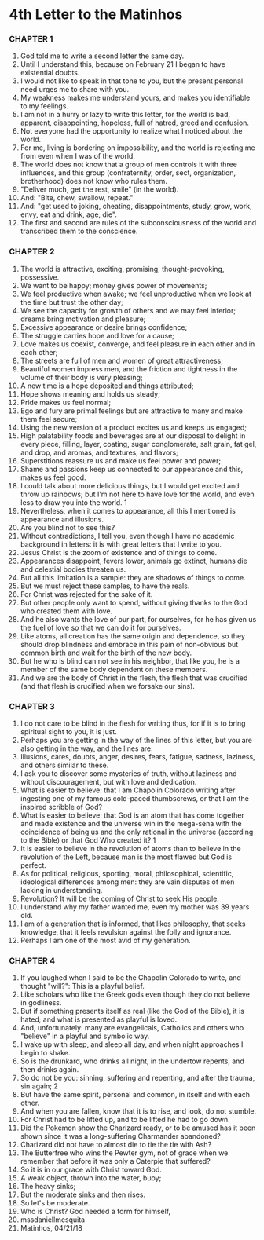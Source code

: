 # 4th Letter to the Matinhos

### CHAPTER 1

1. God told me to write a second letter the same day.
2. Until I understand this, because on February 21 I began to have existential doubts.
3. I would not like to speak in that tone to you, but the present personal need urges me to share with you.
4. My weakness makes me understand yours, and makes you identifiable to my feelings.
5. I am not in a hurry or lazy to write this letter, for the world is bad, apparent, disappointing, hopeless, full of hatred, greed and confusion.
6. Not everyone had the opportunity to realize what I noticed about the world.
7. For me, living is bordering on impossibility, and the world is rejecting me from even when I was of the world.
8. The world does not know that a group of men controls it with three influences, and this group \(confraternity, order, sect, organization, brotherhood\) does not know who rules them.
9. "Deliver much, get the rest, smile" \(in the world\).
10. And: "Bite, chew, swallow, repeat."
11. And: "get used to joking, cheating, disappointments, study, grow, work, envy, eat and drink, age, die".
12. The first and second are rules of the subconsciousness of the world and transcribed them to the conscience.

### CHAPTER 2

1. The world is attractive, exciting, promising, thought-provoking, possessive.
2. We want to be happy; money gives power of movements;
3. We feel productive when awake; we feel unproductive when we look at the time but trust the other day;
4. We see the capacity for growth of others and we may feel inferior; dreams bring motivation and pleasure;
5. Excessive appearance or desire brings confidence;
6. The struggle carries hope and love for a cause;
7. Love makes us coexist, converge, and feel pleasure in each other and in each other;
8. The streets are full of men and women of great attractiveness;
9. Beautiful women impress men, and the friction and tightness in the volume of their body is very pleasing;
10. A new time is a hope deposited and things attributed;
11. Hope shows meaning and holds us steady;
12. Pride makes us feel normal;
13. Ego and fury are primal feelings but are attractive to many and make them feel secure;
14. Using the new version of a product excites us and keeps us engaged;
15. High palatability foods and beverages are at our disposal to delight in every piece, filling, layer, coating, sugar conglomerate, salt grain, fat gel, and drop, and aromas, and textures, and flavors;
16. Superstitions reassure us and make us feel power and power;
17. Shame and passions keep us connected to our appearance and this, makes us feel good.
18. I could talk about more delicious things, but I would get excited and throw up rainbows; but I'm not here to have love for the world, and even less to draw you into the world. 1
19. Nevertheless, when it comes to appearance, all this I mentioned is appearance and illusions.
20. Are you blind not to see this?
21. Without contradictions, I tell you, even though I have no academic background in letters: it is with great letters that I write to you.
22. Jesus Christ is the zoom of existence and of things to come.
23. Appearances disappoint, fevers lower, animals go extinct, humans die and celestial bodies threaten us.
24. But all this limitation is a sample: they are shadows of things to come.
25. But we must reject these samples, to have the reals.
26. For Christ was rejected for the sake of it.
27. But other people only want to spend, without giving thanks to the God who created them with love.
28. And he also wants the love of our part, for ourselves, for he has given us the fuel of love so that we can do it for ourselves.
29. Like atoms, all creation has the same origin and dependence, so they should drop blindness and embrace in this pain of non-obvious but common birth and wait for the birth of the new body.
30. But he who is blind can not see in his neighbor, that like you, he is a member of the same body dependent on these members.
31. And we are the body of Christ in the flesh, the flesh that was crucified \(and that flesh is crucified when we forsake our sins\).

### CHAPTER 3

1. I do not care to be blind in the flesh for writing thus, for if it is to bring spiritual sight to you, it is just.
2. Perhaps you are getting in the way of the lines of this letter, but you are also getting in the way, and the lines are:
3. Illusions, cares, doubts, anger, desires, fears, fatigue, sadness, laziness, and others similar to these.
4. I ask you to discover some mysteries of truth, without laziness and without discouragement, but with love and dedication.
5. What is easier to believe: that I am Chapolin Colorado writing after ingesting one of my famous cold-paced thumbscrews, or that I am the inspired scribble of God?
6. What is easier to believe: that God is an atom that has come together and made existence and the universe win in the mega-sena with the coincidence of being us and the only rational in the universe \(according to the Bible\) or that God Who created it? 1
7. It is easier to believe in the revolution of atoms than to believe in the revolution of the Left, because man is the most flawed but God is perfect.
8. As for political, religious, sporting, moral, philosophical, scientific, ideological differences among men: they are vain disputes of men lacking in understanding.
9. Revolution? It will be the coming of Christ to seek His people.
10. I understand why my father wanted me, even my mother was 39 years old.
11. I am of a generation that is informed, that likes philosophy, that seeks knowledge, that it feels revulsion against the folly and ignorance.
12. Perhaps I am one of the most avid of my generation.

### CHAPTER 4

1. If you laughed when I said to be the Chapolin Colorado to write, and thought "will?": This is a playful belief.
2. Like scholars who like the Greek gods even though they do not believe in godliness.
3. But if something presents itself as real \(like the God of the Bible\), it is hated; and what is presented as playful is loved.
4. And, unfortunately: many are evangelicals, Catholics and others who "believe" in a playful and symbolic way.
5. I wake up with sleep, and sleep all day, and when night approaches I begin to shake.
6. So is the drunkard, who drinks all night, in the undertow repents, and then drinks again.
7. So do not be you: sinning, suffering and repenting, and after the trauma, sin again; 2
8. But have the same spirit, personal and common, in itself and with each other.
9. And when you are fallen, know that it is to rise, and look, do not stumble.
10. For Christ had to be lifted up, and to be lifted he had to go down.
11. Did the Pokémon show the Charizard ready, or to be amused has it been shown since it was a long-suffering Charmander abandoned?
12. Charizard did not have to almost die to tie the tie with Ash?
13. The Butterfree who wins the Pewter gym, not of grace when we remember that before it was only a Caterpie that suffered?
14. So it is in our grace with Christ toward God.
15. A weak object, thrown into the water, buoy;
16. The heavy sinks;
17. But the moderate sinks and then rises.
18. So let's be moderate.
19. Who is Christ? God needed a form for himself,
20. mssdaniellmesquita
21. Matinhos, 04/21/18

